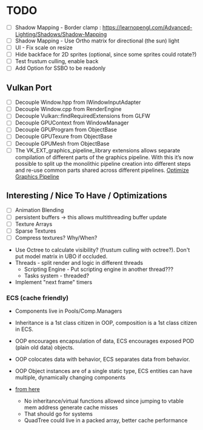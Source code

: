 # TODO

- [ ] Shadow Mapping - Border clamp : https://learnopengl.com/Advanced-Lighting/Shadows/Shadow-Mapping
- [ ] Shadow Mapping - Use Ortho matrix for directional (the sun) light
- [ ] UI - Fix scale on resize
- [ ] Hide backface for 2D sprites (optional, since some sprites could rotate?)
- [ ] Test frustum culling, enable back
- [ ] Add Option for SSBO to be readonly

## Vulkan Port
- [ ] Decouple Window.hpp from IWindowInputAdapter
- [ ] Decouple Window.cpp from RenderEngine
- [ ] Decouple Vulkan::findRequiredExtensions from GLFW
- [ ] Decouple GPUContext from WindowManager
- [ ] Decouple GPUProgram from ObjectBase
- [ ] Decouple GPUTexure from ObjectBase
- [ ] Decouple GPUMesh from ObjectBase
- [ ] The VK_EXT_graphics_pipeline_library extensions allows separate compilation of different parts of the graphics pipeline. With this it’s now possible to split up the monolithic pipeline creation into different steps and re-use common parts shared across different pipelines. [Optimize Graphics Pipeline](https://docs.vulkan.org/samples/latest/samples/extensions/graphics_pipeline_library/README.html)

## Interesting / Nice To Have / Optimizations

- [ ] Animation Blending
- [ ] persistent buffers -> this allows multithreading buffer update
- [ ] Texture Arrays
- [ ] Sparse Textures
- [ ] Compress textures? Why/When?

- Use Octree to calculate visibility? (frustum culling with octree?). Don't put model matrix in UBO if occluded.
- Threads - split render and logic in different threads
  - Scripting Engine - Put scripting engine in another thread???
  - Tasks system - threaded?
- Implement "next frame" timers

### ECS (cache friendly)

- Components live in Pools/Comp.Managers
- Inheritance is a 1st class citizen in OOP, composition is a 1st class citizen in ECS.
- OOP encourages encapsulation of data, ECS encourages exposed POD (plain old data) objects.
- OOP colocates data with behavior, ECS separates data from behavior.
- OOP Object instances are of a single static type, ECS entities can have multiple, dynamically changing components
- [from here](https://gamedev.stackexchange.com/questions/82030/how-are-entity-systems-cache-efficient)

  - No inheritance/virtual functions allowed since jumping to vtable mem address generate cache misses
  - That should go for systems
  - QuadTree could live in a packed array, better cache performance
